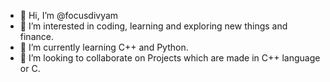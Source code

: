 - 👋 Hi, I’m @focusdivyam
- 👀 I’m interested in coding, learning and exploring new things and finance.
- 🌱 I’m currently learning C++ and Python.
- 💞️ I’m looking to collaborate on Projects which are made in C++ language or C.

<!---
focusdivyam/focusdivyam is a ✨ special ✨ repository because its `README.md` (this file) appears on your GitHub profile.
You can click the Preview link to take a look at your changes.
--->
